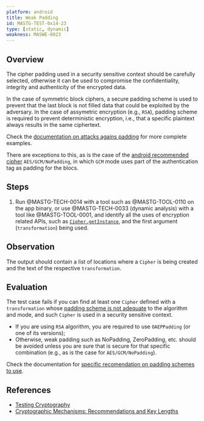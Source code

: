 ```yaml
---
platform: android
title: Weak Padding
id: MASTG-TEST-0x14-23
type: [static, dynamic]
weakness: MASWE-0023
---
```


## Overview

The cipher padding used in a security sensitive context should be carefully selected, otherwise it can be used to compromise the confidentiality, integrity and authenticity of the encrypted data.

In the case of symmetric block ciphers, a secure padding scheme is used to prevent that the last block is not filled data that could be exploited by the adversary.
In the case of assymetric encryption (e.g., `RSA`), padding scheme is required to prevent deterministic encryption, i.e., that a specific plaintext always results in the same ciphertext.

Check the [documentation on attacks agains padding](../../../Document/0x04g-Testing-Cryptography.md#Padding-Oracle-Attacks-due-to-Weaker-Padding-or-Block-Operation-Implementations) for more complete examples.

There are exceptions to this, as is the case of the [android recommended cipher](https://developer.android.com/privacy-and-security/cryptography#choose-algorithm) `AES/GCM/NoPadding`, in which `GCM` mode uses part of the authentication tag as padding for the blocs.

## Steps

1. Run @MASTG-TECH-0014 with a tool such as @MASTG-TOOL-0110 on the app binary, or use @MASTG-TECH-0033 (dynamic analysis) with a tool like @MASTG-TOOL-0001, and identify all the uses of encryption related APIs, such as [`Cipher.getInstance`](https://developer.android.com/reference/javax/crypto/Cipher#getInstance(java.lang.String)), and the first argument (`transformation`) being used.

## Observation

The output should contain a list of locations where a `Cipher` is being created and the text of the respective `transformation`.

## Evaluation

The test case fails if you can find at least one `Cipher` defined with a `transformation` whose [padding scheme is not adequate](../../../Document/0x04g-Testing-Cryptography.md#Identifying-Insecure-and/or-Deprecated-Cryptographic-Algorithms) to the algorithm and mode, and such `Cipher` is used in a security sensitive context.

- If you are using `RSA` algorithm, you are required to use `OAEPPadding` (or one of its versions);
- Otherwise, weak padding such as NoPadding, ZeroPadding, etc. should be avoided unless you are sure that is secure for that specific combination (e.g., as is the case for `AES/GCM/NoPadding`).

Check the documentation for [specific recomendation on padding schemes to use](../../../Document/0x04g-Testing-Cryptography.md#Identifying-Insecure-and/or-Deprecated-Cryptographic-Algorithms).

## References

- [Testing Cryptography](../../../Document/0x04g-Testing-Cryptography.md)
- [Cryptographic Mechanisms: Recommendations and Key Lengths](https://www.bsi.bund.de/SharedDocs/Downloads/EN/BSI/Publications/TechGuidelines/TG02102/BSI-TR-02102-1.pdf?__blob=publicationFile)
